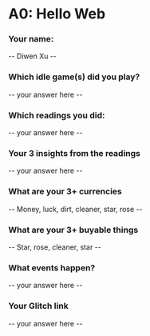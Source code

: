# A0: Hello Web
### Your name:

 -- Diwen Xu --
 
 
### Which idle game(s) did you play?

 -- your answer here --
 

### Which readings you did:

 -- your answer here --
 

### Your 3 insights from the readings 

 -- your answer here --
 
### What are your 3+ currencies
 
 -- Money, luck, dirt, cleaner, star, rose --
 
### What are your 3+ buyable things
 
 -- Star, rose, cleaner, star --

### What events happen?
 
 -- your answer here --

### Your Glitch link
 
 -- your answer here --
 

